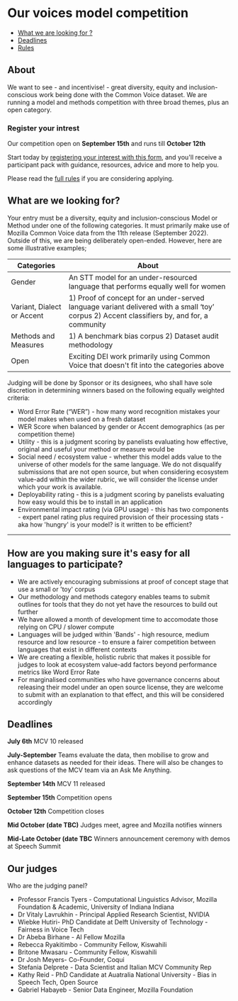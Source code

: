 

# Our voices model competition

- [What we are looking for ?](https://github.com/common-voice/our-voices-model-competition/edit/main/README.md#what-are-we-looking-for)
- [Deadlines](https://github.com/common-voice/our-voices-model-competition/edit/main/README.md#deadlines)
- [Rules](https://github.com/common-voice/our-voices-model-competition/blob/main/submit/rules.md)

## About 

We want to see - and incentivise! - great diversity, equity and inclusion-conscious work being done with the Common Voice dataset.
We are running a model and methods competition with three broad themes, plus an open category.

### Register your intrest 

Our competition open on **September 15th** and runs till **October 12th**

Start today by [registering your interest with this form](https://mozillafoundation.typeform.com/to/TSTzyijc), and you'll receive a participant pack with guidance, resources, advice and more to help you. 

Please read the [full rules](https://github.com/common-voice/our-voices-model-competition/blob/main/submit/rules.md) if you are considering applying. 

## What are we looking for?

Your entry must be a diversity, equity and inclusion-conscious Model or Method under one of the following categories.
It must primarily make use of Mozilla Common Voice data from the 11th release (September 2022).
Outside of this, we are being deliberately open-ended. However, here are some illustrative examples;

| Categories             | About                                                                                     |
|--------------------|-------------------------------------------------------------------------------------------|
| Gender    | An STT model for an under-resourced language that performs equally well for women |
| Variant, Dialect or Accent | 1) Proof of concept for an under-served language variant delivered with a small ‘toy’ corpus 2) Accent classifiers by, and for, a community |
| Methods and Measures     |  1) A benchmark bias corpus 2) Dataset audit methodology                         |
|  Open         | Exciting DEI work primarily using Common Voice that doesn't fit into the categories above   |


Judging will be done by Sponsor or its designees, who shall have sole discretion in determining winners based on the following equally weighted criteria:

- Word Error Rate (“WER”) - how many word recognition mistakes your model makes when used on a fresh dataset
- WER Score when balanced by gender or Accent demographics (as per competition theme)
- Utility - this is a judgment scoring by panelists evaluating how effective, original and useful your method or measure would be
- Social need / ecosystem value - whether this model adds value to the universe of other models for the same language. We do not disqualify submissions that are not open source, but when considering ecosystem value-add within the wider rubric, we will consider the license under which your work is available.
- Deployability rating - this is a judgment scoring by panelists evaluating how easy would this be to install in an application
- Environmental impact rating (via GPU usage) - this has two components - expert panel rating plus required provision of their processing stats - aka how 'hungry' is your model? is it written to be efficient?

---

## How are you making sure it's easy for all languages to participate?

- We are actively encouraging submissions at proof of concept stage that use a small or 'toy' corpus
- Our methodology and methods category enables teams to submit outlines for tools that they do not yet have the resources to build out further
- We have allowed a month of development time to accomodate those relying on CPU / slower compute
- Languages will be judged within 'Bands' - high resource, medium resource and low resource - to ensure a fairer competition between languages that exist in different contexts
- We are creating a flexible, holistic rubric that makes it possible for judges to look at ecosystem value-add factors beyond performance metrics like Word Error Rate
- For marginalised communities who have governance concerns about releasing their model under an open source license, they are welcome to submit with an explanation to that effect, and this will be considered accordingly

## Deadlines 

**July 6th** MCV 10 released

**July-September** Teams evaluate the data, then mobilise to grow and enhance datasets as needed for their ideas. There will also be changes to ask questions of the MCV team via an Ask Me Anything.

**September 14th** MCV 11 released

**September 15th** Competition opens

**October 12th** Competition closes

**Mid October (date TBC)** Judges meet, agree and Mozilla notifies winners

**Mid-Late October (date TBC** Winners announcement ceremony with demos at Speech Summit

## Our judges 

Who are the judging panel?

- Professor Francis Tyers - Computational Linguistics Advisor, Mozilla Foundation & Academic, University of Indiana Indiana
- Dr Vitaly Lavrukhin - Principal Applied Research Scientist, NVIDIA
- Wiebke Hutiri- PhD Candidate at Delft University of Technology - Fairness in Voice Tech
- Dr Abeba Birhane - AI Fellow Mozilla
- Rebecca Ryakitimbo - Community Fellow, Kiswahili
- Britone Mwasaru - Community Fellow, Kiswahili
- Dr Josh Meyers- Co-Founder, Coqui
- Stefania Delprete - Data Scientist and Italian MCV Community Rep
- Kathy Reid - PhD Candidate at Auatralia National University - Bias in Speech Tech, Open Source
- Gabriel Habayeb - Senior Data Engineer, Mozilla Foundation
